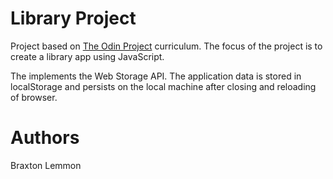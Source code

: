 # Library Project
Project based on [The Odin Project](https://www.theodinproject.com/courses/javascript/lessons/library?ref=lnav) curriculum. The focus of the project is to create a library app using JavaScript.

The implements the Web Storage API. The application data is stored in localStorage and persists on the local machine after closing and reloading of browser.

# Authors 
Braxton Lemmon